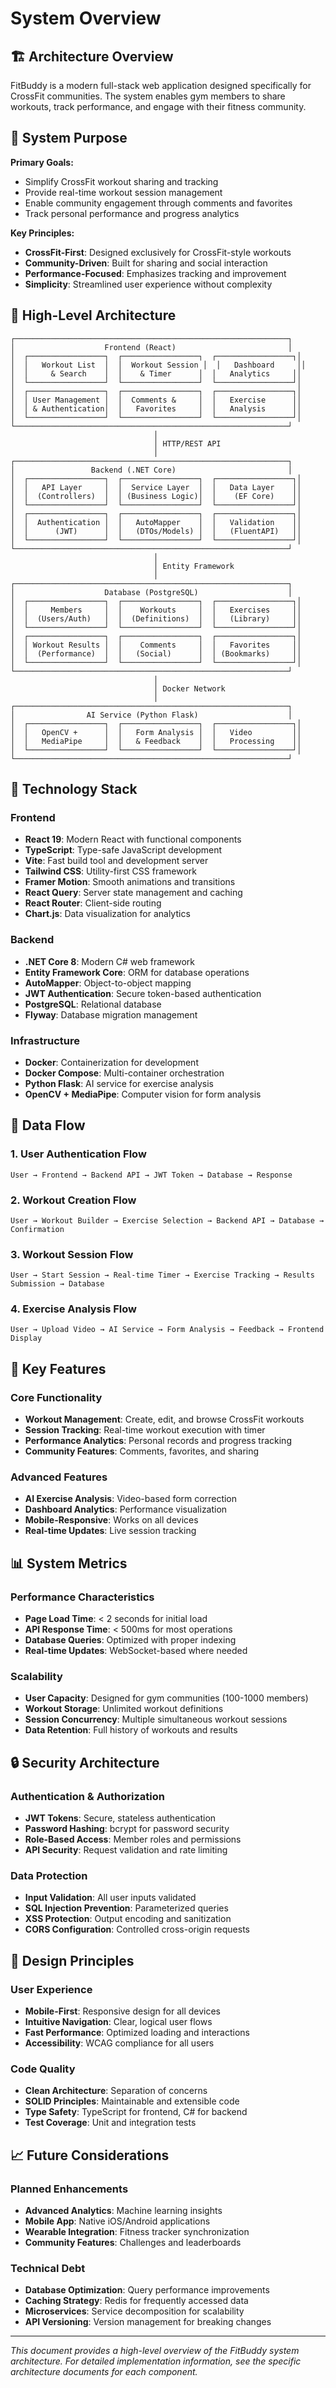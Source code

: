 # System Overview

## 🏗️ Architecture Overview

FitBuddy is a modern full-stack web application designed specifically for CrossFit communities. The system enables gym members to share workouts, track performance, and engage with their fitness community.

## 🎯 System Purpose

**Primary Goals:**
- Simplify CrossFit workout sharing and tracking
- Provide real-time workout session management
- Enable community engagement through comments and favorites
- Track personal performance and progress analytics

**Key Principles:**
- **CrossFit-First**: Designed exclusively for CrossFit-style workouts
- **Community-Driven**: Built for sharing and social interaction
- **Performance-Focused**: Emphasizes tracking and improvement
- **Simplicity**: Streamlined user experience without complexity

## 🏢 High-Level Architecture

```
┌─────────────────────────────────────────────────────────────┐
│                    Frontend (React)                         │
│  ┌─────────────────┐  ┌─────────────────┐  ┌─────────────────┐│
│  │   Workout List  │  │  Workout Session │  │   Dashboard     ││
│  │     & Search    │  │    & Timer      │  │   Analytics     ││
│  └─────────────────┘  └─────────────────┘  └─────────────────┘│
│  ┌─────────────────┐  ┌─────────────────┐  ┌─────────────────┐│
│  │ User Management │  │  Comments &     │  │   Exercise      ││
│  │ & Authentication│  │   Favorites     │  │   Analysis      ││
│  └─────────────────┘  └─────────────────┘  └─────────────────┘│
└─────────────────────────────────────────────────────────────┘
                                │
                                │ HTTP/REST API
                                │
┌─────────────────────────────────────────────────────────────┐
│                 Backend (.NET Core)                         │
│  ┌─────────────────┐  ┌─────────────────┐  ┌─────────────────┐│
│  │   API Layer     │  │  Service Layer  │  │   Data Layer    ││
│  │  (Controllers)  │  │ (Business Logic)│  │    (EF Core)    ││
│  └─────────────────┘  └─────────────────┘  └─────────────────┘│
│  ┌─────────────────┐  ┌─────────────────┐  ┌─────────────────┐│
│  │  Authentication │  │   AutoMapper    │  │   Validation    ││
│  │      (JWT)      │  │   (DTOs/Models) │  │   (FluentAPI)   ││
│  └─────────────────┘  └─────────────────┘  └─────────────────┘│
└─────────────────────────────────────────────────────────────┘
                                │
                                │ Entity Framework
                                │
┌─────────────────────────────────────────────────────────────┐
│                    Database (PostgreSQL)                    │
│  ┌─────────────────┐  ┌─────────────────┐  ┌─────────────────┐│
│  │     Members     │  │    Workouts     │  │   Exercises     ││
│  │  (Users/Auth)   │  │  (Definitions)  │  │   (Library)     ││
│  └─────────────────┘  └─────────────────┘  └─────────────────┘│
│  ┌─────────────────┐  ┌─────────────────┐  ┌─────────────────┐│
│  │ Workout Results │  │    Comments     │  │   Favorites     ││
│  │  (Performance)  │  │   (Social)      │  │ (Bookmarks)     ││
│  └─────────────────┘  └─────────────────┘  └─────────────────┘│
└─────────────────────────────────────────────────────────────┘
                                │
                                │ Docker Network
                                │
┌─────────────────────────────────────────────────────────────┐
│                AI Service (Python Flask)                    │
│  ┌─────────────────┐  ┌─────────────────┐  ┌─────────────────┐│
│  │   OpenCV +      │  │   Form Analysis │  │   Video         ││
│  │   MediaPipe     │  │   & Feedback    │  │   Processing    ││
│  └─────────────────┘  └─────────────────┘  └─────────────────┘│
└─────────────────────────────────────────────────────────────┘
```

## 🔧 Technology Stack

### Frontend
- **React 19**: Modern React with functional components
- **TypeScript**: Type-safe JavaScript development
- **Vite**: Fast build tool and development server
- **Tailwind CSS**: Utility-first CSS framework
- **Framer Motion**: Smooth animations and transitions
- **React Query**: Server state management and caching
- **React Router**: Client-side routing
- **Chart.js**: Data visualization for analytics

### Backend
- **.NET Core 8**: Modern C# web framework
- **Entity Framework Core**: ORM for database operations
- **AutoMapper**: Object-to-object mapping
- **JWT Authentication**: Secure token-based authentication
- **PostgreSQL**: Relational database
- **Flyway**: Database migration management

### Infrastructure
- **Docker**: Containerization for development
- **Docker Compose**: Multi-container orchestration
- **Python Flask**: AI service for exercise analysis
- **OpenCV + MediaPipe**: Computer vision for form analysis

## 🔄 Data Flow

### 1. User Authentication Flow
```
User → Frontend → Backend API → JWT Token → Database → Response
```

### 2. Workout Creation Flow
```
User → Workout Builder → Exercise Selection → Backend API → Database → Confirmation
```

### 3. Workout Session Flow
```
User → Start Session → Real-time Timer → Exercise Tracking → Results Submission → Database
```

### 4. Exercise Analysis Flow
```
User → Upload Video → AI Service → Form Analysis → Feedback → Frontend Display
```

## 🚀 Key Features

### Core Functionality
- **Workout Management**: Create, edit, and browse CrossFit workouts
- **Session Tracking**: Real-time workout execution with timer
- **Performance Analytics**: Personal records and progress tracking
- **Community Features**: Comments, favorites, and sharing

### Advanced Features
- **AI Exercise Analysis**: Video-based form correction
- **Dashboard Analytics**: Performance visualization
- **Mobile-Responsive**: Works on all devices
- **Real-time Updates**: Live session tracking

## 📊 System Metrics

### Performance Characteristics
- **Page Load Time**: < 2 seconds for initial load
- **API Response Time**: < 500ms for most operations
- **Database Queries**: Optimized with proper indexing
- **Real-time Updates**: WebSocket-based where needed

### Scalability
- **User Capacity**: Designed for gym communities (100-1000 members)
- **Workout Storage**: Unlimited workout definitions
- **Session Concurrency**: Multiple simultaneous workout sessions
- **Data Retention**: Full history of workouts and results

## 🔒 Security Architecture

### Authentication & Authorization
- **JWT Tokens**: Secure, stateless authentication
- **Password Hashing**: bcrypt for password security
- **Role-Based Access**: Member roles and permissions
- **API Security**: Request validation and rate limiting

### Data Protection
- **Input Validation**: All user inputs validated
- **SQL Injection Prevention**: Parameterized queries
- **XSS Protection**: Output encoding and sanitization
- **CORS Configuration**: Controlled cross-origin requests

## 🎨 Design Principles

### User Experience
- **Mobile-First**: Responsive design for all devices
- **Intuitive Navigation**: Clear, logical user flows
- **Fast Performance**: Optimized loading and interactions
- **Accessibility**: WCAG compliance for all users

### Code Quality
- **Clean Architecture**: Separation of concerns
- **SOLID Principles**: Maintainable and extensible code
- **Type Safety**: TypeScript for frontend, C# for backend
- **Test Coverage**: Unit and integration tests

## 📈 Future Considerations

### Planned Enhancements
- **Advanced Analytics**: Machine learning insights
- **Mobile App**: Native iOS/Android applications
- **Wearable Integration**: Fitness tracker synchronization
- **Community Features**: Challenges and leaderboards

### Technical Debt
- **Database Optimization**: Query performance improvements
- **Caching Strategy**: Redis for frequently accessed data
- **Microservices**: Service decomposition for scalability
- **API Versioning**: Version management for breaking changes

---

*This document provides a high-level overview of the FitBuddy system architecture. For detailed implementation information, see the specific architecture documents for each component.*